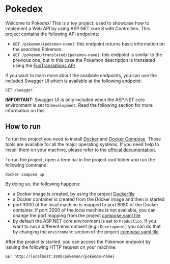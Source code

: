 # Pokedex
Welcome to Pokedex! This is a toy project, used to showcase how to implement a Web API by using ASP.NET core 8 with Controllers.
This project contains the following API endpoints: 
 - `GET /pokemon/{pokemon-name}`: this endpoint returns basic information on the searched Pokemon. 
 - `GET /pokemon/translated/{pokemon-name}`: this endpoint is similar to the previous one, but in this case the Pokemon description is translated using the [FunTranslations API](https://funtranslations.com/)

If you want to learn more about the available endpoints, you can use the included Swagger UI which is available at the following endpoint: 

 `GET /swagger`

 **IMPORTANT**: Swagger UI is only included when the ASP.NET core environment is set to `Development`. Read the following section for more information on this. 

 ## How to run
 To run the project you need to install [Docker](https://www.docker.com/) and [Docker Compose](https://docs.docker.com/compose/). These tools are available for all the major operating systems. If you need help to install them on your machine, please refer to the [official documentation](https://docs.docker.com/get-started/get-docker/).

 To run the project, open a terminal in the project root folder and run the following command: 

 `docker compose up`

 By doing so, the following happens:
  - a Docker image is created, by using the project [Dockerfile](./Dockerfile)
  - a Docker container is created from the Docker image and then is started
  - port 3000 of the local machine is mapped to port 8080 of the Docker container. If port 3000 of the local machine is not available, you can change the port mapping from the project [compose.yaml file](./compose.yaml)
  - by default the ASP.NET core environment is set to `Production`. If you want to run a different environment (e.g.: `Development`) you can do that by changing the `environment` section of the project [compose.yaml file](./compose.yaml)

After the project is started, you can access the Pokemon endpoint by issuing the following HTTP request on your machine: 

 `GET http://localhost:3000/pokemon/{pokemon-name}`